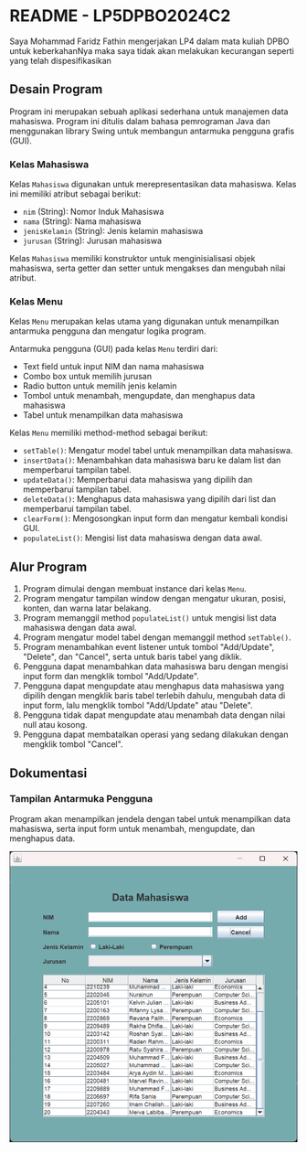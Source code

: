 # README - LP5DPBO2024C2
Saya Mohammad Faridz Fathin mengerjakan LP4 dalam mata kuliah DPBO untuk keberkahanNya maka saya tidak akan melakukan kecurangan seperti yang telah dispesifikasikan
## Desain Program

Program ini merupakan sebuah aplikasi sederhana untuk manajemen data mahasiswa. Program ini ditulis dalam bahasa pemrograman Java dan menggunakan library Swing untuk membangun antarmuka pengguna grafis (GUI). 

### Kelas Mahasiswa

Kelas `Mahasiswa` digunakan untuk merepresentasikan data mahasiswa. Kelas ini memiliki atribut sebagai berikut:
- `nim` (String): Nomor Induk Mahasiswa
- `nama` (String): Nama mahasiswa
- `jenisKelamin` (String): Jenis kelamin mahasiswa
- `jurusan` (String): Jurusan mahasiswa

Kelas `Mahasiswa` memiliki konstruktor untuk menginisialisasi objek mahasiswa, serta getter dan setter untuk mengakses dan mengubah nilai atribut.

### Kelas Menu

Kelas `Menu` merupakan kelas utama yang digunakan untuk menampilkan antarmuka pengguna dan mengatur logika program. 

Antarmuka pengguna (GUI) pada kelas `Menu` terdiri dari:
- Text field untuk input NIM dan nama mahasiswa
- Combo box untuk memilih jurusan
- Radio button untuk memilih jenis kelamin
- Tombol untuk menambah, mengupdate, dan menghapus data mahasiswa
- Tabel untuk menampilkan data mahasiswa

Kelas `Menu` memiliki method-method sebagai berikut:
- `setTable()`: Mengatur model tabel untuk menampilkan data mahasiswa.
- `insertData()`: Menambahkan data mahasiswa baru ke dalam list dan memperbarui tampilan tabel.
- `updateData()`: Memperbarui data mahasiswa yang dipilih dan memperbarui tampilan tabel.
- `deleteData()`: Menghapus data mahasiswa yang dipilih dari list dan memperbarui tampilan tabel.
- `clearForm()`: Mengosongkan input form dan mengatur kembali kondisi GUI.
- `populateList()`: Mengisi list data mahasiswa dengan data awal.

## Alur Program

1. Program dimulai dengan membuat instance dari kelas `Menu`.
2. Program mengatur tampilan window dengan mengatur ukuran, posisi, konten, dan warna latar belakang.
3. Program memanggil method `populateList()` untuk mengisi list data mahasiswa dengan data awal.
4. Program mengatur model tabel dengan memanggil method `setTable()`.
5. Program menambahkan event listener untuk tombol "Add/Update", "Delete", dan "Cancel", serta untuk baris tabel yang diklik.
6. Pengguna dapat menambahkan data mahasiswa baru dengan mengisi input form dan mengklik tombol "Add/Update".
7. Pengguna dapat mengupdate atau menghapus data mahasiswa yang dipilih dengan mengklik baris tabel terlebih dahulu, mengubah data di input form, lalu mengklik tombol "Add/Update" atau "Delete".
8. Pengguna tidak dapat mengupdate atau menambah data dengan nilai null atau kosong.
9. Pengguna dapat membatalkan operasi yang sedang dilakukan dengan mengklik tombol "Cancel".

## Dokumentasi

### Tampilan Antarmuka Pengguna
Program akan menampilkan jendela dengan tabel untuk menampilkan data mahasiswa, serta input form untuk menambah, mengupdate, dan menghapus data.

[![SR](https://github.com/fridzfth/LP5DPBO2024C2/blob/1a317c6d44eb241c5e6d15e69966cc4ea18d037f/Screenshot%20Screenrecord/Screenshot%202024-03-15%20060401.png)](https://github.com/fridzfth/LP5DPBO2024C2/blob/46b0fcc88f39d68d73178865ad4a95875f28386f/Screenshot%20Screenrecord/2024-03-15%2006-39-36.mkv)
